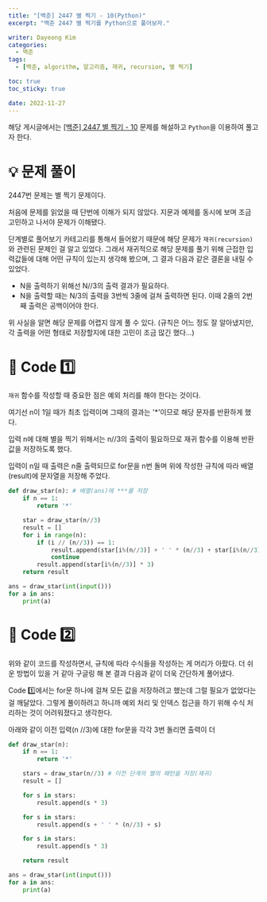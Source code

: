 ```yaml
---
title: "[백준] 2447 별 찍기 - 10(Python)"
excerpt: "백준 2447 별 찍기를 Python으로 풀어보자."

writer: Dayeong Kim
categories:
  - 백준
tags:
  - [백준, algorithm, 알고리즘, 재귀, recursion, 별 찍기]

toc: true
toc_sticky: true

date: 2022-11-27
---
```


해당 게시글에서는 [[백준] 2447 별 찍기 - 10](https://www.acmicpc.net/problem/2447) 문제를 해설하고 `Python`을 이용하여 풀고자 한다.

# 💡 문제 풀이

2447번 문제는 별 찍기 문제이다.

처음에 문제를 읽었을 때 단번에 이해가 되지 않았다. 지문과 예제를 동시에 보며 조금 고민하고 나서야 문제가 이해됐다.

단계별로 풀어보기 카테고리를 통해서 들어왔기 때문에 해당 문제가 `재귀(recursion)`와 관련된 문제인 걸 알고 있었다. 그래서 재귀적으로 해당 문제를 풀기 위해 근접한 입력값들에 대해 어떤 규칙이 있는지 생각해 봤으며, 그 결과 다음과 같은 결론을 내릴 수 있었다. 

- N을 출력하기 위해선 N//3의 출력 결과가 필요하다.
- N을 출력할 때는 N/3의 출력을 3번씩 3줄에 걸쳐 출력하면 된다. 이때 2줄의 2번째 출력은 공백이어야 한다.

위 사실을 알면 해당 문제를 어렵지 않게 풀 수 있다. (규칙은 어느 정도 잘 알아냈지만, 각 출력을 어떤 형태로 저장할지에 대한 고민이 조금 많긴 했다...)


# 📂 Code 1️⃣ 
`재귀` 함수를 작성할 때 중요한 점은 예외 처리를 해야 한다는 것이다.

여기선 n이 1일 때가 최초 입력이며 그때의 결과는 '*'이므로 해당 문자를 반환하게 했다.

입력 n에 대해 별을 찍기 위해서는 n//3의 출력이 필요하므로 재귀 함수를 이용해 반환값을 저장하도록 했다.

입력이 n일 때 출력은 n줄 출력되므로 for문을 n번 돌며 위에 작성한 규칙에 따라 배열(result)에 문자열을 저장해 주었다.

```python
def draw_star(n): # 배열(ans)에 ***를 저장
    if n == 1:
        return '*'

    star = draw_star(n//3)
    result = []
    for i in range(n):
        if (i // (n//3)) == 1:
            result.append(star[i%(n//3)] + ' ' * (n//3) + star[i%(n//3)])
            continue
        result.append(star[i%(n//3)] * 3)
    return result

ans = draw_star(int(input()))
for a in ans:
    print(a)
```

# 📂 Code 2️⃣ 
위와 같이 코드를 작성하면서, 규칙에 따라 수식들을 작성하는 게 머리가 아팠다. 더 쉬운 방법이 있을 거 같아 구글링 해 본 결과 다음과 같이 더욱 간단하게 풀어냈다.

Code 1️⃣에서는 for문 하나에 걸쳐 모든 값을 저장하려고 했는데 그럴 필요가 없었다는 걸 깨달았다. 그렇게 풀이하려고 하니까 예외 처리 및 인덱스 접근을 하기 위해 수식 처리하는 것이 어려워졌다고 생각한다.

아래와 같이 이전 입력(n //3)에 대한 for문을 각각 3번 돌리면 출력이 더

```python
def draw_star(n):
    if n == 1:
        return '*'

    stars = draw_star(n//3) # 이전 단계의 별의 패턴을 저장(재귀)
    result = []

    for s in stars:
        result.append(s * 3)

    for s in stars:
        result.append(s + ' ' * (n//3) + s)

    for s in stars:
        result.append(s * 3)

    return result

ans = draw_star(int(input()))
for a in ans:
    print(a)
```